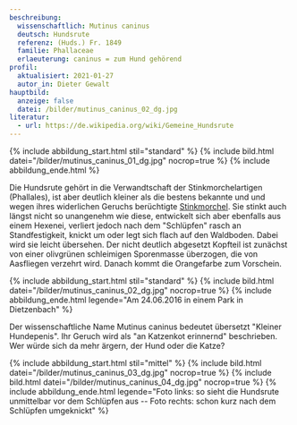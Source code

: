 ```yaml
---
beschreibung:
  wissenschaftlich: Mutinus caninus
  deutsch: Hundsrute
  referenz: (Huds.) Fr. 1849
  familie: Phallaceae
  erlaeuterung: caninus = zum Hund gehörend
profil:
  aktualisiert: 2021-01-27
  autor_in: Dieter Gewalt
hauptbild:
  anzeige: false
  datei: /bilder/mutinus_caninus_02_dg.jpg
literatur:
  - url: https://de.wikipedia.org/wiki/Gemeine_Hundsrute
---
```

{% include abbildung_start.html stil="standard" %}
{% include bild.html datei="/bilder/mutinus_caninus_01_dg.jpg" nocrop=true %}
{% include abbildung_ende.html %}

Die Hundsrute gehört in die Verwandtschaft der Stinkmorchelartigen (Phallales), ist aber deutlich kleiner als die bestens bekannte und und wegen ihres widerlichen Geruchs berüchtigte [Stinkmorchel](/pilze/phallus-impudicus-stinkmorchel). Sie stinkt auch längst nicht so unangenehm wie diese, entwickelt sich aber ebenfalls aus einem Hexenei, verliert jedoch nach dem "Schlüpfen" rasch an Standfestigkeit, knickt um oder legt sich flach auf den Waldboden. Dabei wird sie leicht übersehen. Der nicht deutlich abgesetzt Kopfteil ist zunächst von einer olivgrünen schleimigen Sporenmasse überzogen, die von Aasfliegen verzehrt wird. Danach kommt die Orangefarbe zum Vorschein.

{% include abbildung_start.html stil="standard" %}
{% include bild.html datei="/bilder/mutinus_caninus_02_dg.jpg" nocrop=true %}
{% include abbildung_ende.html legende="Am 24.06.2016 in einem Park in Dietzenbach" %}

Der wissenschaftliche Name Mutinus caninus bedeutet übersetzt "Kleiner Hundepenis". Ihr Geruch wird als "an Katzenkot erinnernd" beschrieben. Wer würde sich da mehr ärgern, der Hund oder die Katze?

{% include abbildung_start.html stil="mittel" %}
{% include bild.html datei="/bilder/mutinus_caninus_03_dg.jpg" nocrop=true %}
{% include bild.html datei="/bilder/mutinus_caninus_04_dg.jpg" nocrop=true %}
{% include abbildung_ende.html legende="Foto links: so sieht die Hundsrute unmittelbar vor dem Schlüpfen aus -- Foto rechts: schon kurz nach dem Schlüpfen umgeknickt" %}